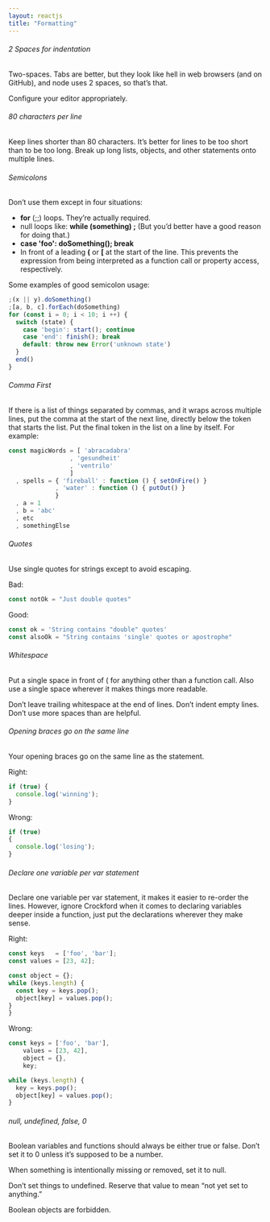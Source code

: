 ```yaml
---
layout: reactjs
title: "Formatting"
---
```


###### 2 Spaces for indentation
Two-spaces. Tabs are better, but they look like hell in web browsers (and on GitHub), and node uses 2 spaces, so that’s that.

Configure your editor appropriately.
###### 80 characters per line
Keep lines shorter than 80 characters. It’s better for lines to be too short than to be too long. Break up long lists, objects, and other statements onto multiple lines.

###### Semicolons
Don’t use them except in four situations:
- **for** (;;) loops. They’re actually required.
- null loops like: **while (something) ;** (But you’d better have a good reason for doing that.)
- **case 'foo': doSomething(); break**
- In front of a leading **(** or **[** at the start of the line. This prevents the expression from being interpreted as a function call or property access, respectively.

Some examples of good semicolon usage:

```js
;(x || y).doSomething()
;[a, b, c].forEach(doSomething)
for (const i = 0; i < 10; i ++) {
  switch (state) {
    case 'begin': start(); continue
    case 'end': finish(); break
    default: throw new Error('unknown state')
  }
  end()
}
```

###### Comma First
If there is a list of things separated by commas, and it wraps across multiple lines, put the comma at the start of the next line, directly below the token that starts the list. Put the final token in the list on a line by itself. For example:
```js
const magicWords = [ 'abracadabra'
                 , 'gesundheit'
                 , 'ventrilo'
                 ]
  , spells = { 'fireball' : function () { setOnFire() }
             , 'water' : function () { putOut() }
             }
  , a = 1
  , b = 'abc'
  , etc
  , somethingElse
```

###### Quotes
Use single quotes for strings except to avoid escaping.

Bad:
```js
const notOk = "Just double quotes"
```

Good:
```js
const ok = 'String contains "double" quotes'
const alsoOk = "String contains 'single' quotes or apostrophe"
```

###### Whitespace
Put a single space in front of ( for anything other than a function call. Also use a single space wherever it makes things more readable.

Don’t leave trailing whitespace at the end of lines. Don’t indent empty lines. Don’t use more spaces than are helpful.

###### Opening braces go on the same line
Your opening braces go on the same line as the statement.

Right:

```js
if (true) {
  console.log('winning');
}
```

Wrong:
```js
if (true)
{
  console.log('losing');
}
```

###### Declare one variable per var statement
Declare one variable per var statement, it makes it easier to re-order the lines. However, ignore Crockford when it comes to declaring variables deeper inside a function, just put the declarations wherever they make sense.

Right:
```js
const keys   = ['foo', 'bar'];
const values = [23, 42];

const object = {};
while (keys.length) {
  const key = keys.pop();
  object[key] = values.pop();
}
}
```

Wrong:
```js
const keys = ['foo', 'bar'],
    values = [23, 42],
    object = {},
    key;

while (keys.length) {
  key = keys.pop();
  object[key] = values.pop();
}
```

###### null, undefined, false, 0

Boolean variables and functions should always be either true or false. Don’t set it to 0 unless it’s supposed to be a number.

When something is intentionally missing or removed, set it to null.

Don’t set things to undefined. Reserve that value to mean “not yet set to anything.”

Boolean objects are forbidden.
